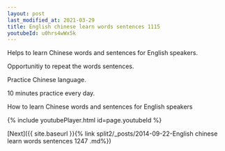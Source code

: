 ```yaml
---
layout: post
last_modified_at: 2021-03-29
title: English chinese learn words sentences 1115 
youtubeId: u0hrs4wWx5k
---
```

 
 
Helps to learn Chinese words and sentences for English speakers.

Opportunitiy to repeat the words sentences. 

Practice Chinese language. 
 
10 minutes practice every day. 
 
How to learn Chinese words and sentences for English speakers 
 
{% include youtubePlayer.html id=page.youtubeId %}
 
 
[Next]({{ site.baseurl }}{% link  split2/_posts/2014-09-22-English chinese learn words sentences 1247 .md%})
 
